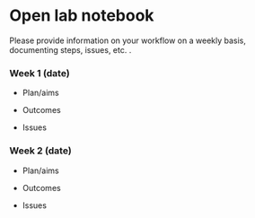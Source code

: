 # Open lab notebook

Please provide information on your workflow on a weekly basis, documenting steps, issues, etc. .

### Week 1 (date)

* Plan/aims

* Outcomes

* Issues

### Week 2 (date)

* Plan/aims

* Outcomes

* Issues